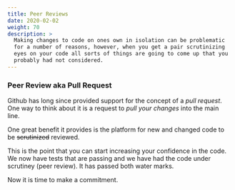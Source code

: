 ```yaml
---
title: Peer Reviews
date: 2020-02-02
weight: 70
description: >
  Making changes to code on ones own in isolation can be problematic
  for a number of reasons, however, when you get a pair scrutinizing
  eyes on your code all sorts of things are going to come up that you
  probably had not considered.
---
```


### Peer Review aka Pull Request 

Github has long since provided support for the concept of a _pull
request_. One way to think about it is a request to _pull your
changes_ into the main line.

One great benefit it provides is the platform for new and changed code
to be ~~scrutinized~~ reviewed.

This is the point that you can start increasing your confidence in the
code. We now have tests that are passing and we have had the code
under scrutiney (peer review). It has passed both water marks.

Now it is time to make a commitment.
